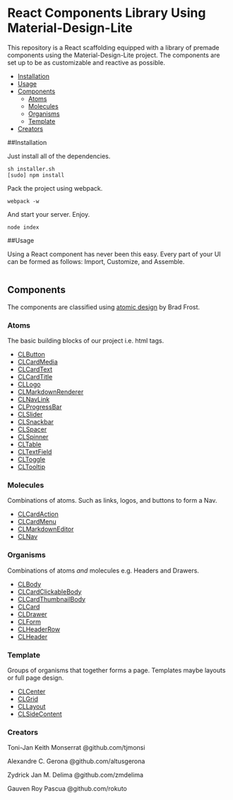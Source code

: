 React Components Library Using Material-Design-Lite
===================================================

This repository is a React scaffolding equipped with a library of premade
components using the Material-Design-Lite project. The components are set up to
be as customizable and reactive as possible.

- [Installation](#installation)
- [Usage](#usage)
- [Components](#)
  - [Atoms](#atoms)
  - [Molecules](#molecules)
  - [Organisms](#organisms)
  - [Template](#template)
- [Creators](#creators)

##Installation

Just install all of the dependencies.

```
sh installer.sh
[sudo] npm install
```

Pack the project using webpack.

```
webpack -w
```

And start your server. Enjoy.

```
node index
```

##Usage

Using a React component has never been this easy. Every part of your UI can be
formed as follows: Import, Customize, and Assemble.

```

```

## Components

The components are classified using [atomic design](http://atomicdesign.bradfrost.com/) by Brad Frost.

### Atoms

The basic building blocks of our project i.e. html tags.
- [CLButton](https://github.com/altusgerona/standard-project-setup-webpack/tree/commentConvention/src/js/modules/comp-lib/v2/components/atoms#clbutton)
- [CLCardMedia](https://github.com/altusgerona/standard-project-setup-webpack/tree/commentConvention/src/js/modules/comp-lib/v2/components/atoms#clcardmedia)
- [CLCardText](https://github.com/altusgerona/standard-project-setup-webpack/tree/commentConvention/src/js/modules/comp-lib/v2/components/atoms#clcardtext)
- [CLCardTitle](https://github.com/altusgerona/standard-project-setup-webpack/tree/commentConvention/src/js/modules/comp-lib/v2/components/atoms#clcardtitle)
- [CLLogo](https://github.com/altusgerona/standard-project-setup-webpack/tree/commentConvention/src/js/modules/comp-lib/v2/components/atoms#cllogo)
- [CLMarkdownRenderer](https://github.com/altusgerona/standard-project-setup-webpack/tree/commentConvention/src/js/modules/comp-lib/v2/components/atoms#clmarkdownrenderer)
- [CLNavLink](https://github.com/altusgerona/standard-project-setup-webpack/tree/commentConvention/src/js/modules/comp-lib/v2/components/atoms#clnavlink)
- [CLProgressBar](https://github.com/altusgerona/standard-project-setup-webpack/tree/commentConvention/src/js/modules/comp-lib/v2/components/atoms#clprogressbar)
- [CLSlider](https://github.com/altusgerona/standard-project-setup-webpack/tree/commentConvention/src/js/modules/comp-lib/v2/components/atoms#clslider)
- [CLSnackbar](https://github.com/altusgerona/standard-project-setup-webpack/tree/commentConvention/src/js/modules/comp-lib/v2/components/atoms#clsnackbar)
- [CLSpacer](https://github.com/altusgerona/standard-project-setup-webpack/tree/commentConvention/src/js/modules/comp-lib/v2/components/atoms#clspacer)
- [CLSpinner](https://github.com/altusgerona/standard-project-setup-webpack/tree/commentConvention/src/js/modules/comp-lib/v2/components/atoms#clspinner)
- [CLTable](https://github.com/altusgerona/standard-project-setup-webpack/tree/commentConvention/src/js/modules/comp-lib/v2/components/atoms#cltable)
- [CLTextField](https://github.com/altusgerona/standard-project-setup-webpack/tree/commentConvention/src/js/modules/comp-lib/v2/components/atoms#cltextfield)
- [CLToggle](https://github.com/altusgerona/standard-project-setup-webpack/tree/commentConvention/src/js/modules/comp-lib/v2/components/atoms#cltoggle)
- [CLTooltip](https://github.com/altusgerona/standard-project-setup-webpack/tree/commentConvention/src/js/modules/comp-lib/v2/components/atoms#cltooltip)

### Molecules

Combinations of atoms. Such as links, logos, and buttons to form a Nav.
- [CLCardAction](https://github.com/altusgerona/standard-project-setup-webpack/tree/commentConvention/src/js/modules/comp-lib/v2/components/molecules#clcardaction)
- [CLCardMenu](https://github.com/altusgerona/standard-project-setup-webpack/tree/commentConvention/src/js/modules/comp-lib/v2/components/molecules#clcardmenu)
- [CLMarkdownEditor](https://github.com/altusgerona/standard-project-setup-webpack/tree/commentConvention/src/js/modules/comp-lib/v2/components/molecules#clmarkdowneditor)
- [CLNav](https://github.com/altusgerona/standard-project-setup-webpack/tree/commentConvention/src/js/modules/comp-lib/v2/components/molecules#clnav)


### Organisms

Combinations of atoms *and* molecules e.g. Headers and Drawers.
- [CLBody](https://github.com/altusgerona/standard-project-setup-webpack/tree/commentConvention/src/js/modules/comp-lib/v2/components/organisms#clbody)
- [CLCardClickableBody](https://github.com/altusgerona/standard-project-setup-webpack/tree/commentConvention/src/js/modules/comp-lib/v2/components/organisms#clcardclickablebody)
- [CLCardThumbnailBody](https://github.com/altusgerona/standard-project-setup-webpack/tree/commentConvention/src/js/modules/comp-lib/v2/components/organisms#clcardthumbnailbody)
- [CLCard](https://github.com/altusgerona/standard-project-setup-webpack/tree/commentConvention/src/js/modules/comp-lib/v2/components/organisms#clcard)
- [CLDrawer](https://github.com/altusgerona/standard-project-setup-webpack/tree/commentConvention/src/js/modules/comp-lib/v2/components/organisms#cldrawer)
- [CLForm](https://github.com/altusgerona/standard-project-setup-webpack/tree/commentConvention/src/js/modules/comp-lib/v2/components/organisms#clform)
- [CLHeaderRow](https://github.com/altusgerona/standard-project-setup-webpack/tree/commentConvention/src/js/modules/comp-lib/v2/components/organisms#clheaderrow)
- [CLHeader](https://github.com/altusgerona/standard-project-setup-webpack/tree/commentConvention/src/js/modules/comp-lib/v2/components/organisms#clheader)

### Template

Groups of organisms that together forms a page. Templates maybe layouts
or full page design.
- [CLCenter](https://github.com/altusgerona/standard-project-setup-webpack/tree/commentConvention/src/js/modules/comp-lib/v2/components/templates#clcenter)
- [CLGrid](https://github.com/altusgerona/standard-project-setup-webpack/tree/commentConvention/src/js/modules/comp-lib/v2/components/templates#clgrid)
- [CLLayout](https://github.com/altusgerona/standard-project-setup-webpack/tree/commentConvention/src/js/modules/comp-lib/v2/components/templates#cllayout)
- [CLSideContent](https://github.com/altusgerona/standard-project-setup-webpack/tree/commentConvention/src/js/modules/comp-lib/v2/components/templates#clsidecontent)

### Creators

Toni-Jan Keith Monserrat @github.com/tjmonsi

Alexandre C. Gerona @github.com/altusgerona

Zydrick Jan M. Delima @github.com/zmdelima

Gauven Roy Pascua @github.com/rokuto
